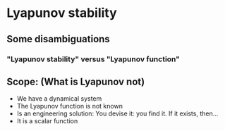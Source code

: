 # Lyapunov stability

## Some disambiguations
### "Lyapunov stability" versus "Lyapunov function"

## Scope: (What is Lyapunov not)
* We have a dynamical system
* The Lyapunov function is not known
* Is an engineering solution: You devise it: you find it. If it exists, then...
* It is a scalar function
